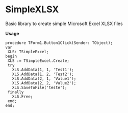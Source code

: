 ﻿# SimpleXLSX
Basic library to create simple Microsoft Excel XLSX files

 **Usage**
 ```
procedure TForm1.Button1Click(Sender: TObject);
var
  XLS: TSimpleExcel;
begin
  XLS := TSimpleExcel.Create;
  try
    XLS.AddData(1, 1, 'Test1');
    XLS.AddData(1, 2, 'Test2');
    XLS.AddData(2, 1, 'Value1');
    XLS.AddData(2, 2, 'Value2');
    XLS.SaveToFile('teste');
  finally
    XLS.Free;
  end;
end;	
```
